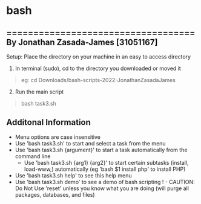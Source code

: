 # bash
===================================
By Jonathan Zasada-James [31051167]
-----------------------------------

Setup: Place the directory on your machine in an easy to access directory

1. In terminal (sudo), cd to the directory you downloaded or moved it
> eg: cd Downloads/bash-scripts-2022-JonathanZasadaJames

2. Run the main script
> bash task3.sh

Additonal Information
---------------------
- Menu options are case insensitive
- Use 'bash task3.sh' to start and select a task from the menu
- Use 'bash task3.sh {argument}' to start a task automatically from the command line
    - Use 'bash task3.sh {arg1} {arg2}' to start certain subtasks (install, load-www,) automatically (eg 'bash $1 install php' to install PHP)
- Use 'bash task3.sh help' to see this help menu
- Use 'bash task3.sh demo' to see a demo of bash scripting
! - CAUTION: Do Not Use 'reset' unless you know what you are doing (will purge all packages, databases, and files)
